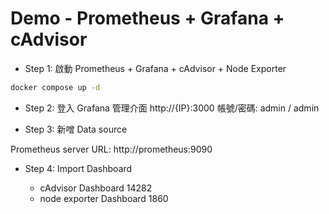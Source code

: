 # Demo - Prometheus + Grafana + cAdvisor

- Step 1: 啟動 Prometheus + Grafana + cAdvisor + Node Exporter

```bash
docker compose up -d
```

- Step 2: 登入 Grafana 管理介面
  http://{IP}:3000
  帳號/密碼: admin / admin

- Step 3: 新噌 Data source

Prometheus server URL: http://prometheus:9090

- Step 4: Import Dashboard

  - cAdvisor Dashboard 14282
  - node exporter Dashboard 1860

